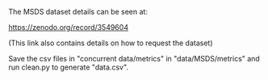 The MSDS dataset details can be seen at:

https://zenodo.org/record/3549604

(This link also contains details on how to request the dataset)

Save the csv files in "concurrent data/metrics" in "data/MSDS/metrics" and run clean.py to generate "data.csv".